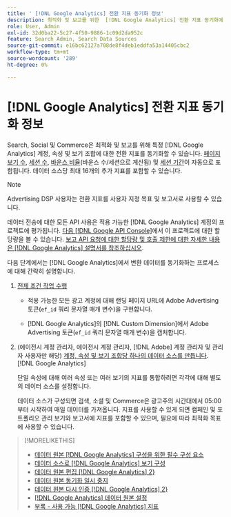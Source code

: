 ```yaml
---
title: ' [!DNL Google Analytics] 전환 지표 동기화 정보'
description: 최적화 및 보고를 위한  [!DNL Google Analytics] 전환 지표 동기화에 대해 알아봅니다.
role: User, Admin
exl-id: 32d0ba22-5c27-4f50-9886-1c09d2da952c
feature: Search Admin, Search Data Sources
source-git-commit: e16bc62127a708de8f4deb1eddfa53a14405cbc2
workflow-type: tm+mt
source-wordcount: '289'
ht-degree: 0%

---
```


# [!DNL Google Analytics] 전환 지표 동기화 정보

Search, Social 및 Commerce은 최적화 및 보고를 위해 특정 [!DNL Google Analytics] 계정, 속성 및 보기 조합에 대한 전환 지표를 동기화할 수 있습니다. [페이지 보기 수](https://ga-dev-tools.google/dimensions-metrics-explorer/#view=detail&amp;group=page_tracking&amp;jump=ga_pageviews), [세션 수](https://ga-dev-tools.google/dimensions-metrics-explorer/#view=detail&amp;group=session&amp;jump=ga_sessions), [바운스 비율](https://ga-dev-tools.google/dimensions-metrics-explorer/#view=detail&amp;group=session&amp;jump=ga_bouncerate)(바운스 수/세션으로 계산됨) 및 [세션 기간](https://ga-dev-tools.google/dimensions-metrics-explorer/#view=detail&amp;group=session&amp;jump=ga_sessionduration)이 자동으로 포함됩니다. 데이터 소스당 최대 16개의 추가 지표를 포함할 수 있습니다.

>[!NOTE]
>
>Advertising DSP 사용자는 전환 지표를 사용자 지정 목표 및 보고서로 사용할 수 있습니다.

데이터 전송에 대한 모든 API 사용은 적용 가능한 [!DNL Google Analytics] 계정의 프로젝트에 평가됩니다. [다음 [!DNL Google API Console]](https://console.developers.google.com/apis/api/analytics-json.googleapis.com/quotas)에서 이 프로젝트에 대한 할당량을 볼 수 있습니다. [보고 API 요청에 대한 할당량 및 호출 제한에 대한 자세한 내용은 [!DNL Google Analytics] 설명서를 참조하십시오](https://developers.google.com/analytics/devguides/reporting/core/v4/limits-quotas).

다음 단계에서는 [!DNL Google Analytics]에서 변환 데이터를 동기화하는 프로세스에 대해 간략히 설명합니다.

1. [전제 조건 작업 수행](data-source-prerequisites.md)

   * 적용 가능한 모든 광고 계정에 대해 랜딩 페이지 URL에 Adobe Advertising 토큰(`ef_id` 쿼리 문자열 매개 변수)을 구현합니다.

   * [!DNL Google Analytics]의 [!DNL Custom Dimension]에서 Adobe Advertising 토큰(`ef_id` 쿼리 문자열 매개 변수)을 캡처합니다.

1. (에이전시 계정 관리자, 에이전시 계정 관리자, [!DNL Adobe] 계정 관리자 및 관리자 사용자만 해당) [계정, 속성 및 보기 조합당 하나의 데이터 소스를 만듭니다](data-source-configure.md). [!DNL Google Analytics] 

   단일 속성에 대해 여러 속성 또는 여러 보기의 지표를 통합하려면 각각에 대해 별도의 데이터 소스를 설정합니다.

   데이터 소스가 구성되면 검색, 소셜 및 Commerce은 광고주의 시간대에서 05:00부터 시작하여 매일 데이터를 가져옵니다. 지표를 사용할 수 있게 되면 캠페인 및 포트폴리오 관리 보기와 보고서에 지표를 포함할 수 있으며, 필요에 따라 최적화 목표에 사용할 수 있습니다.

>[!MORELIKETHIS]
>
>* [데이터 원본 [!DNL Google Analytics] 구성을 위한 필수 구성 요소](data-source-prerequisites.md)
>* [데이터 소스로  [!DNL Google Analytics] 보기 구성](data-source-configure.md)
>* [데이터 원본 편집 [!DNL Google Analytics] 2&rbrace;](data-source-edit.md)
>* [데이터 원본 동기화 일시 중지](data-source-pause.md)
>* [데이터 원본 다시 인증 [!DNL Google Analytics] 2&rbrace;](data-source-reauthenticate.md)
>* [[!DNL Google Analytics] 데이터 원본 설정](data-source-settings.md)
>* [부록 - 사용 가능 [!DNL Google Analytics] 지표](data-source-ga-metrics.md)
